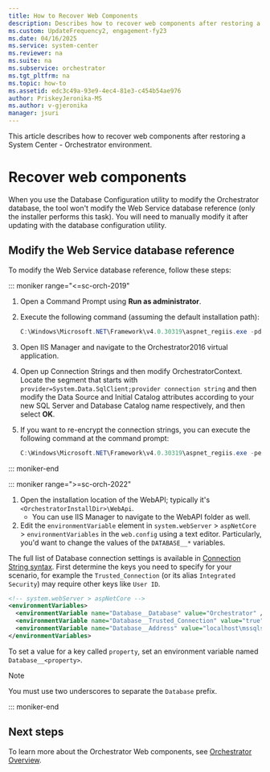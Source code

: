 ```yaml
---
title: How to Recover Web Components
description: Describes how to recover web components after restoring a System Center - Orchestrator environment.
ms.custom: UpdateFrequency2, engagement-fy23
ms.date: 04/16/2025
ms.service: system-center
ms.reviewer: na
ms.suite: na
ms.subservice: orchestrator
ms.tgt_pltfrm: na
ms.topic: how-to
ms.assetid: edc3c49a-93e9-4ec4-81e3-c454b54ae976
author: PriskeyJeronika-MS
ms.author: v-gjeronika
manager: jsuri
---
```


This article describes how to recover web components after restoring a System Center - Orchestrator environment.

# Recover web components

When you use the Database Configuration utility to modify the Orchestrator database, the tool won't modify the Web Service database reference (only the installer performs this task). You will need to manually modify it after updating with the database configuration utility.  

## Modify the Web Service database reference  

To modify the Web Service database reference, follow these steps:

::: moniker range="<=sc-orch-2019"
1. Open a Command Prompt using **Run as administrator**.  
2. Execute the following command \(assuming the default installation path\):  

    ```powershell
    C:\Windows\Microsoft.NET\Framework\v4.0.30319\aspnet_regiis.exe -pdf "connectionStrings" "C:\Program Files (x86)\Microsoft System Center 2016\Orchestrator\Web Service\Orchestrator2016"  
    ```  
3. Open IIS Manager and navigate to the Orchestrator2016 virtual application.  
4. Open up Connection Strings and then modify OrchestratorContext. Locate the segment that starts with `provider=System.Data.SqlClient;provider connection string` and then modify the Data Source and Initial Catalog attributes according to your new SQL Server and Database Catalog name respectively, and then select **OK**.  
5. If you want to re-encrypt the connection strings, you can execute the following command at the command prompt:  

    ```powershell
    C:\Windows\Microsoft.NET\Framework\v4.0.30319\aspnet_regiis.exe -pef "connectionStrings" "C:\Program Files (x86)\Microsoft System Center 2016\Orchestrator\Web Service\Orchestrator2016"  
    ```  
::: moniker-end

::: moniker range=">=sc-orch-2022"
1. Open the installation location of the WebAPI; typically it's `<OrchestratorInstallDir>\WebApi`.
    - You can use IIS Manager to navigate to the WebAPI folder as well.
2. Edit the `environmentVariable` element in `system.webServer` \> `aspNetCore` \> `environmentVariables` in the `web.config` using a text editor. Particularly, you'd want to change the values of the `DATABASE__*` variables. 

The full list of Database connection settings is available in [Connection String syntax][db-conn-string]. First determine the keys you need to specify for your scenario, for example the `Trusted_Connection` (or its alias `Integrated Security`) may require other keys like `User ID`.

```xml
<!-- system.webServer > aspNetCore -->
<environmentVariables>
  <environmentVariable name="Database__Database" value="Orchestrator" />
  <environmentVariable name="Database__Trusted_Connection" value="true" />
  <environmentVariable name="Database__Address" value="localhost\mssqlserver" />
</environmentVariables>
```

To set a value for a key called `property`, set an environment variable named `Database__<property>`.

> [!NOTE]
> You must use two underscores to separate the `Database` prefix.

[db-conn-string]: /dotnet/api/system.data.sqlclient.sqlconnection.connectionstring#remarks

::: moniker-end

## Next steps

To learn more about the Orchestrator Web components, see [Orchestrator Overview](learn-about-orchestrator.md).
